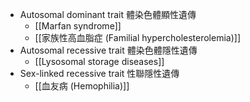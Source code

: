 - Autosomal dominant trait 體染色體顯性遺傳
	- [[Marfan syndrome]]
	- [[家族性高血脂症 (Familial hypercholesterolemia)]]
- Autosomal recessive trait 體染色體隱性遺傳
	- [[Lysosomal storage diseases]]
- Sex-linked recessive trait 性聯隱性遺傳
	- [[血友病 (Hemophilia)]]